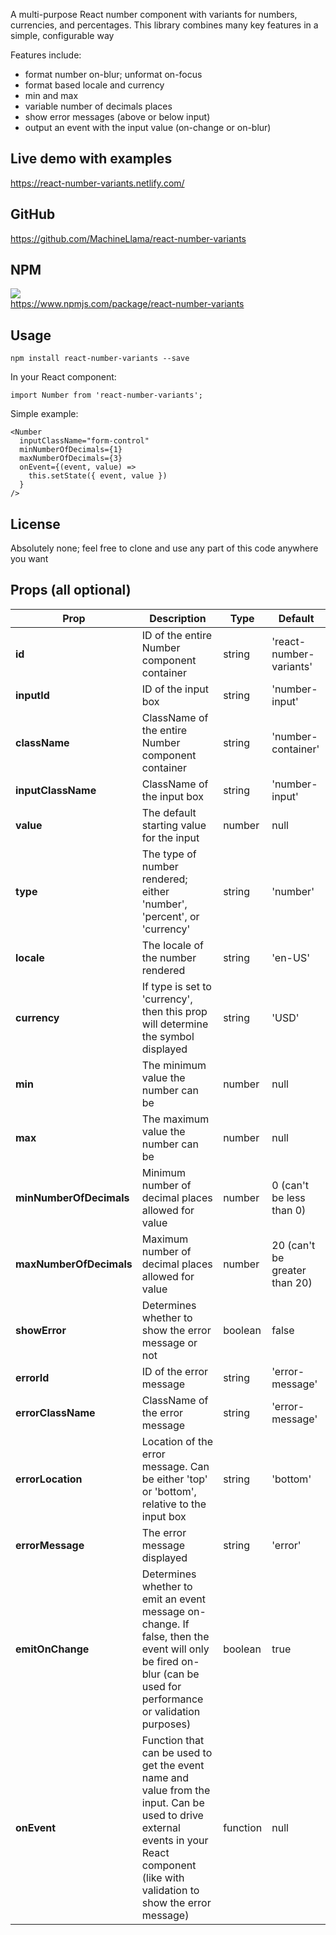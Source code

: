 
A multi-purpose React number component with variants for numbers, currencies, and percentages. This library combines many key features in a simple, configurable way

Features include:

- format number on-blur; unformat on-focus
- format based locale and currency
- min and max
- variable number of decimals places
- show error messages (above or below input)
- output an event with the input value (on-change or on-blur)


## Live demo with examples
https://react-number-variants.netlify.com/

## GitHub
https://github.com/MachineLlama/react-number-variants

## NPM
[<img src="https://img.shields.io/npm/v/react-number-variants">](https://www.npmjs.com/package/react-number-variants)<br/>
https://www.npmjs.com/package/react-number-variants

## Usage

    npm install react-number-variants --save

In your React component:

    import Number from 'react-number-variants';

Simple example:

    <Number
      inputClassName="form-control"
      minNumberOfDecimals={1}
      maxNumberOfDecimals={3}
      onEvent={(event, value) =>
        this.setState({ event, value })
      }
    />

## License
Absolutely none; feel free to clone and use any part of this code anywhere you want

## Props (all optional)
|Prop  |Description |Type |Default |
|--|--|--|--|
|**id** |ID of the entire Number component container |string |'react-number-variants'
|**inputId**|ID of the input box|string|'number-input'
|**className**|ClassName of the entire Number component container|string|'number-container'
|**inputClassName**|ClassName of the input box|string|'number-input'
|**value**|The default starting value for the input|number|null
|**type**| The type of number rendered; either 'number', 'percent', or 'currency'|string|'number'
|**locale**|The locale of the number rendered|string|'en-US'
|**currency**|If type is set to 'currency', then this prop will determine the symbol displayed|string|'USD'
|**min**|The minimum value the number can be|number|null
|**max**|The maximum value the number can be|number|null
|**minNumberOfDecimals**|Minimum number of decimal places allowed for value|number|0 (can't be less than 0)
|**maxNumberOfDecimals**|Maximum number of decimal places allowed for value|number|20 (can't be greater than 20)
|**showError**|Determines whether to show the error message or not|boolean|false
|**errorId**|ID of the error message|string|'error-message'
|**errorClassName**|ClassName of the error message|string|'error-message'
|**errorLocation**|Location of the error message. Can be either 'top' or 'bottom', relative to the input box|string|'bottom'
|**errorMessage**|The error message displayed|string|'error'
|**emitOnChange**|Determines whether to emit an event message on-change. If false, then the event will only be fired on-blur (can be used for performance or validation purposes)|boolean|true
|**onEvent**|Function that can be used to get the event name and value from the input. Can be used to drive external events in your React component (like with validation to show the error message)|function|null
